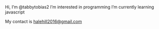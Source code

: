 Hi, I’m @tabbytobias2
I’m interested in programming
I’m currently learning javascript


My contact is halehill2016@gmail.com
